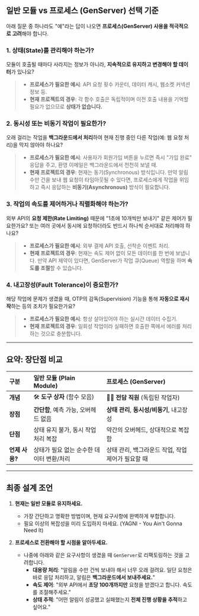 

## 일반 모듈 vs 프로세스 (GenServer) 선택 기준

아래 질문 중 하나라도 "예"라는 답이 나오면 **프로세스(GenServer) 사용을 적극적으로 고려**해야 합니다.

### 1. 상태(State)를 관리해야 하는가?
모듈이 호출될 때마다 사라지는 정보가 아니라, **지속적으로 유지하고 변경해야 할 데이터**가 있나요?

> * **프로세스가 필요한 예시**: API 요청 횟수 카운터, 데이터 캐시, 웹소켓 커넥션 정보 등.
> * **현재 프로젝트의 경우**: 각 함수 호출은 독립적이며 이전 호출 내용을 기억할 필요가 없으므로 **상태가 없습니다.**

### 2. 동시성 또는 비동기 작업이 필요한가?
오래 걸리는 작업을 **백그라운드에서 처리**하여 현재 진행 중인 다른 작업(예: 웹 요청 처리)을 막지 않아야 하나요?

> * **프로세스가 필요한 예시**: 사용자가 회원가입 버튼을 누르면 즉시 "가입 완료" 응답을 주고, 환영 이메일은 백그라운드에서 천천히 보낼 때.
> * **현재 프로젝트의 경우**: 현재는 동기(Synchronous) 방식입니다. 만약 알림 수만 건을 보내 웹 요청이 타임아웃될 수 있다면, 프로세스에게 작업을 위임하고 즉시 응답하는 **비동기(Asynchronous)** 방식이 필요합니다.

### 3. 작업의 속도를 제어하거나 직렬화해야 하는가?
외부 API의 **요청 제한(Rate Limiting)** 때문에 "1초에 10개씩만 보내기" 같은 제어가 필요한가요? 또는 여러 곳에서 동시에 요청하더라도 반드시 하나씩 순서대로 처리해야 하나요?

> * **프로세스가 필요한 예시**: 외부 결제 API 호출, 선착순 이벤트 처리.
> * **현재 프로젝트의 경우**: 현재는 속도 제어 없이 모든 데이터를 한 번에 보냅니다. 만약 API 제약이 있다면, GenServer가 작업 큐(Queue) 역할을 하며 **속도를 조절**할 수 있습니다.

### 4. 내고장성(Fault Tolerance)이 중요한가?
해당 작업에 문제가 생겼을 때, OTP의 감독(Supervision) 기능을 통해 **자동으로 재시작**하는 등의 조치가 필요한가요?

> * **프로세스가 필요한 예시**: 항상 살아있어야 하는 실시간 데이터 수집기.
> * **현재 프로젝트의 경우**: 일회성 작업이라 실패하면 호출한 쪽에서 에러를 처리하는 것으로 충분합니다.

---

## 요약: 장단점 비교

| 구분         | 일반 모듈 (Plain Module)    | 프로세스 (GenServer)              |
| :--------- | :---------------------- | :---------------------------- |
| **개념**     | 🛠️ **도구 상자** (함수 모음)   | 👨‍🏭 **전담 직원** (독립된 작업자)     |
| **장점**     | **간단함**, 예측 가능, 오버헤드 없음 | **상태 관리**, **동시성/비동기**, 내고장성  |
| **단점**     | 상태 유지 불가, 동시 작업 처리 복잡   | 약간의 오버헤드, 상대적으로 복잡함           |
| **언제 사용?** | 상태가 필요 없는 순수한 데이터 변환/처리 | 상태 관리, 백그라운드 작업, 작업 제어가 필요할 때 |

---

## 최종 설계 조언

1.  **현재는 일반 모듈로 유지하세요.**
    * 가장 간단하고 명확한 방법이며, 현재 요구사항에 완벽하게 부합합니다.
    * 필요 이상의 복잡성을 미리 도입하지 마세요. (YAGNI - You Ain't Gonna Need It)

2.  **프로세스로 전환해야 할 시점을 알아두세요.**
    * 나중에 아래와 같은 요구사항이 생겼을 때 `GenServer`로 리팩토링하는 것을 고려합니다.
        * **대용량 처리**: "알림을 수만 건씩 보내야 해서 너무 오래 걸려요. 일단 요청은 바로 응답 처리하고, 알림은 **백그라운드에서 보내주세요.**"
        * **속도 제어**: "외부 API에서 **초당 100개까지만** 요청을 받겠다고 합니다. 속도를 조절해주세요."
        * **상태 추적**: "어떤 알림이 성공했고 실패했는지 **전체 진행 상황을 추적**하고 싶어요."